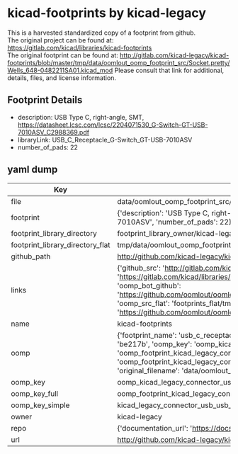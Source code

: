 # kicad-footprints by kicad-legacy  
This is a harvested standardized copy of a footprint from github.  
The original project can be found at:  
https://gitlab.com/kicad/libraries/kicad-footprints  
The original footprint can be found at:
http://gitlab.com/kicad-legacy/kicad-footprints/blob/master/tmp/data/oomlout_oomp_footprint_src/Socket.pretty/Wells_648-0482211SA01.kicad_mod
Please consult that link for additional, details, files, and license information.  
## Footprint Details
* description: USB Type C, right-angle, SMT, https://datasheet.lcsc.com/lcsc/2204071530_G-Switch-GT-USB-7010ASV_C2988369.pdf  
* libraryLink: USB_C_Receptacle_G-Switch_GT-USB-7010ASV  
* number_of_pads: 22  
## yaml dump  
| Key | Value |  
| --- | --- |  
| file | data/oomlout_oomp_footprint_src/kicad-footprints/Connector_USB.pretty/USB_C_Receptacle_G-Switch_GT-USB-7010ASV.kicad_mod |  
| footprint | {'description': 'USB Type C, right-angle, SMT, https://datasheet.lcsc.com/lcsc/2204071530_G-Switch-GT-USB-7010ASV_C2988369.pdf', 'libraryLink': 'USB_C_Receptacle_G-Switch_GT-USB-7010ASV', 'number_of_pads': 22} |  
| footprint_library_directory | footprint_library_owner/kicad-legacy_kicad-footprints |  
| footprint_library_directory_flat | tmp/data/oomlout_oomp_footprint_src/footprints_flat/kicad_legacy_connector_usb_usb_c_receptacle_g_switch_gt_usb_7010asv/working |  
| github_path | http://github.com/kicad-legacy/kicad-footprints/blob/master/tmp/data/oomlout_oomp_footprint_src/Connector_USB.pretty/USB_C_Receptacle_G-Switch_GT-USB-7010ASV.kicad_mod |  
| links | {'github_src': 'http://gitlab.com/kicad-legacy/kicad-footprints/blob/master/tmp/data/oomlout_oomp_footprint_src/Socket.pretty/Wells_648-0482211SA01.kicad_mod', 'github_src_repo': 'https://gitlab.com/kicad/libraries/kicad-footprints', 'oomp_bot': 'tmp/data/oomlout_oomp_footprint_src/footprints/kicad_legacy_connector_usb_usb_c_receptacle_g_switch_gt_usb_7010asv/working', 'oomp_bot_github': 'https://github.com/oomlout/oomlout_oomp_footprint_bot/tree/main/tmp/data/oomlout_oomp_footprint_src/footprints/kicad_legacy_connector_usb_usb_c_receptacle_g_switch_gt_usb_7010asv/working', 'oomp_src_flat': 'footprints_flat/tmp/data/oomlout_oomp_footprint_src/footprints_flat/kicad_legacy_connector_usb_usb_c_receptacle_g_switch_gt_usb_7010asv/working', 'oomp_src_flat_github': 'https://github.com/oomlout/oomlout_oomp_footprint_src/tree/main/tmp/data/oomlout_oomp_footprint_src/footprints_flat/kicad_legacy_connector_usb_usb_c_receptacle_g_switch_gt_usb_7010asv/working'} |  
| name | kicad-footprints |  
| oomp | {'footprint_name': 'usb_c_receptacle_g_switch_gt_usb_7010asv', 'library_name': 'connector_usb', 'md5': 'be217bfc6af2773ed237a5bdbf2691b5', 'md5_10': 'be217bfc6a', 'md5_5': 'be217', 'md5_6': 'be217b', 'oomp_key': 'oomp_kicad_legacy_connector_usb_usb_c_receptacle_g_switch_gt_usb_7010asv', 'oomp_key_extra': 'oomp_footprint_kicad_legacy_connector_usb_usb_c_receptacle_g_switch_gt_usb_7010asv', 'oomp_key_full': 'oomp_footprint_kicad_legacy_connector_usb_usb_c_receptacle_g_switch_gt_usb_7010asv_be217b', 'oomp_key_simple': 'kicad_legacy_connector_usb_usb_c_receptacle_g_switch_gt_usb_7010asv', 'original_filename': 'data/oomlout_oomp_footprint_src/kicad-footprints/Connector_USB.pretty/USB_C_Receptacle_G-Switch_GT-USB-7010ASV.kicad_mod', 'owner_name': 'kicad_legacy'} |  
| oomp_key | oomp_kicad_legacy_connector_usb_usb_c_receptacle_g_switch_gt_usb_7010asv |  
| oomp_key_full | oomp_footprint_kicad_legacy_connector_usb_usb_c_receptacle_g_switch_gt_usb_7010asv |  
| oomp_key_simple | kicad_legacy_connector_usb_usb_c_receptacle_g_switch_gt_usb_7010asv |  
| owner | kicad-legacy |  
| repo | {'documentation_url': 'https://docs.github.com/rest/repos/repos#get-a-repository', 'message': 'Not Found'} |  
| url | http://github.com/kicad-legacy/kicad-footprints |  

